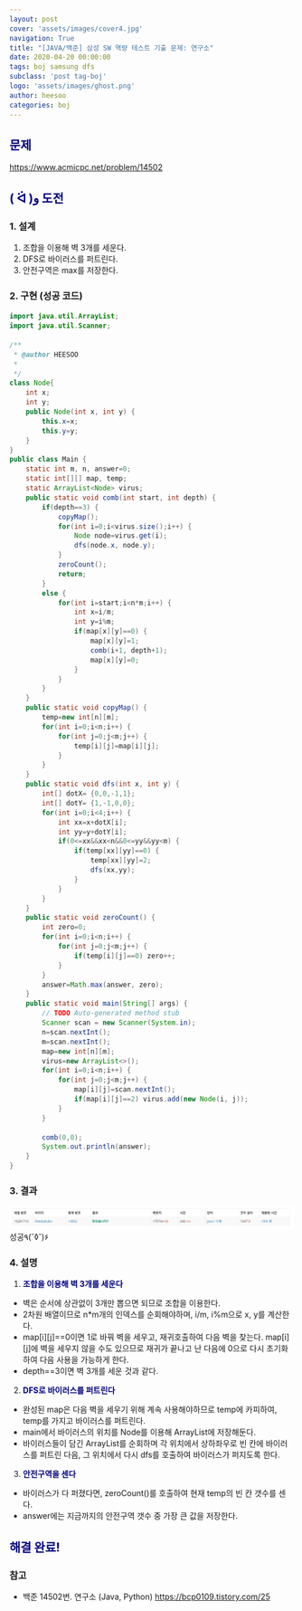 ```yaml
---
layout: post
cover: 'assets/images/cover4.jpg'
navigation: True
title: "[JAVA/백준] 삼성 SW 역량 테스트 기출 문제: 연구소"
date: 2020-04-20 00:00:00
tags: boj samsung dfs
subclass: 'post tag-boj'
logo: 'assets/images/ghost.png'
author: heesoo
categories: boj
---
```

## <span style="color:navy">문제</span>
<https://www.acmicpc.net/problem/14502>

## <span style="color:navy">( ᐛ )و 도전</span>

### 1. 설계
1. 조합을 이용해 벽 3개를 세운다.
2. DFS로 바이러스를 퍼트린다.
3. 안전구역은 max를 저장한다.

### 2. 구현 (성공 코드)
```java
import java.util.ArrayList;
import java.util.Scanner;

/**
 * @author HEESOO
 *
 */
class Node{
	int x;
	int y;
	public Node(int x, int y) {
		this.x=x;
		this.y=y;
	}
}
public class Main {
	static int m, n, answer=0;
	static int[][] map, temp;
	static ArrayList<Node> virus;
	public static void comb(int start, int depth) {
		if(depth==3) {
			copyMap();
			for(int i=0;i<virus.size();i++) {
				Node node=virus.get(i);
				dfs(node.x, node.y);
			}
			zeroCount();
			return;
		}
		else {
			for(int i=start;i<n*m;i++) {
				int x=i/m;
				int y=i%m;
				if(map[x][y]==0) {
					map[x][y]=1;
					comb(i+1, depth+1);
					map[x][y]=0;
				}
			}
		}
	}
	public static void copyMap() {
		temp=new int[n][m];
		for(int i=0;i<n;i++) {
			for(int j=0;j<m;j++) {
				temp[i][j]=map[i][j];
			}
		}
	}
	public static void dfs(int x, int y) {
		int[] dotX= {0,0,-1,1};
		int[] dotY= {1,-1,0,0};
		for(int i=0;i<4;i++) {
			int xx=x+dotX[i];
			int yy=y+dotY[i];
			if(0<=xx&&xx<n&&0<=yy&&yy<m) {
				if(temp[xx][yy]==0) {
					temp[xx][yy]=2;
					dfs(xx,yy);
				}
			}
		}
	}
	public static void zeroCount() {
		int zero=0;
		for(int i=0;i<n;i++) {
			for(int j=0;j<m;j++) {
				if(temp[i][j]==0) zero++;
			}
		}
		answer=Math.max(answer, zero);
	}
	public static void main(String[] args) {
		// TODO Auto-generated method stub
		Scanner scan = new Scanner(System.in);
		n=scan.nextInt();
		m=scan.nextInt();
		map=new int[n][m];
		virus=new ArrayList<>();
		for(int i=0;i<n;i++) {
			for(int j=0;j<m;j++) {
				map[i][j]=scan.nextInt();
				if(map[i][j]==2) virus.add(new Node(i, j));
			}			
		}
		
		comb(0,0);
		System.out.println(answer);
	}
}

 ```

### 3. 결과
![실행결과](./assets/images/200420_1.PNG)
성공٩(˘◊˘)۶  

### 4. 설명
1. **<span style="color:navy">조합을 이용해 벽 3개를 세운다</span>**
- 벽은 순서에 상관없이 3개만 뽑으면 되므로 조합을 이용한다.
- 2차원 배열이므로 n*m개의 인덱스를 순회해야하며, i/m, i%m으로 x, y를 계산한다.
- map[i][j]==0이면 1로 바꿔 벽을 세우고, 재귀호출하여 다음 벽을 찾는다. map[i][j]에 벽을 세우지 않을 수도 있으므로 재귀가 끝나고 난 다음에 0으로 다시 초기화하여 다음 사용을 가능하게 한다.
- depth==3이면 벽 3개를 세운 것과 같다.
2. **<span style="color:navy">DFS로 바이러스를 퍼트린다</span>**
- 완성된 map은 다음 벽을 세우기 위해 계속 사용해야하므로 temp에 카피하여, temp를 가지고 바이러스를 퍼트린다.
- main에서 바이러스의 위치를 Node를 이용해 ArrayList에 저장해둔다.
- 바이러스들이 담긴 ArrayList를 순회하며 각 위치에서 상하좌우로 빈 칸에 바이러스를 퍼트린 다음, 그 위치에서 다시 dfs를 호출하여 바이러스가 퍼지도록 한다.
3. **<span style="color:navy">안전구역을 센다</span>**
- 바이러스가 다 퍼졌다면, zeroCount()를 호출하여 현재 temp의 빈 칸 갯수를 센다.
- answer에는 지금까지의 안전구역 갯수 중 가장 큰 값을 저장한다.

## <span style="color:navy">해결 완료!</span>

### 참고
- 백준 14502번. 연구소 (Java, Python) <https://bcp0109.tistory.com/25>
